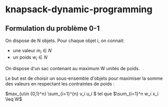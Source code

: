 # knapsack-dynamic-programming


## Formulation du problème 0-1
On dispose de N objets. Pour chaque objet i, on connait:
- une valeur $m_i \in N$
- un poids $w_i \in N$

On dispose d'un sac contenant au maximum W unités de poids. 

Le but est de choisir un sous-ensemble d'objets pour maximiser la somme des valeurs en respectant les contraintes de poids :

$max_{u\in \{0,1\}^n} \sum_{i=1}^{n} v_i u_i $ tel que $\sum_{i=1}^n w_i x_i \leq W$
